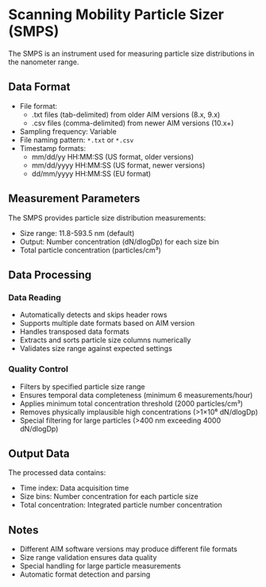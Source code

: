 # Scanning Mobility Particle Sizer (SMPS)

The SMPS is an instrument used for measuring particle size distributions in the nanometer range.

## Data Format

- File format:
    - .txt files (tab-delimited) from older AIM versions (8.x, 9.x)
    - .csv files (comma-delimited) from newer AIM versions (10.x+)
- Sampling frequency: Variable
- File naming pattern: `*.txt` or `*.csv`
- Timestamp formats:
    - mm/dd/yy HH:MM:SS (US format, older versions)
    - mm/dd/yyyy HH:MM:SS (US format, newer versions)
    - dd/mm/yyyy HH:MM:SS (EU format)

## Measurement Parameters

The SMPS provides particle size distribution measurements:

- Size range: 11.8-593.5 nm (default)
- Output: Number concentration (dN/dlogDp) for each size bin
- Total particle concentration (particles/cm³)

## Data Processing

### Data Reading

- Automatically detects and skips header rows
- Supports multiple date formats based on AIM version
- Handles transposed data formats
- Extracts and sorts particle size columns numerically
- Validates size range against expected settings

### Quality Control

- Filters by specified particle size range
- Ensures temporal data completeness (minimum 6 measurements/hour)
- Applies minimum total concentration threshold (2000 particles/cm³)
- Removes physically implausible high concentrations (>1×10⁶ dN/dlogDp)
- Special filtering for large particles (>400 nm exceeding 4000 dN/dlogDp)

## Output Data

The processed data contains:

- Time index: Data acquisition time
- Size bins: Number concentration for each particle size
- Total concentration: Integrated particle number concentration

## Notes

- Different AIM software versions may produce different file formats
- Size range validation ensures data quality
- Special handling for large particle measurements
- Automatic format detection and parsing 